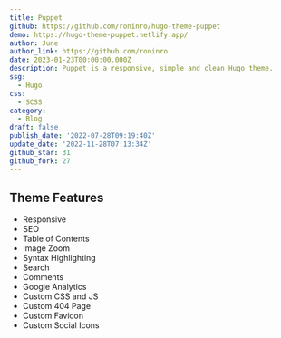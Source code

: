 ```yaml
---
title: Puppet
github: https://github.com/roninro/hugo-theme-puppet
demo: https://hugo-theme-puppet.netlify.app/
author: June
author_link: https://github.com/roninro
date: 2023-01-23T00:00:00.000Z
description: Puppet is a responsive, simple and clean Hugo theme.
ssg:
  - Hugo
css:
  - SCSS
category:
  - Blog
draft: false
publish_date: '2022-07-28T09:19:40Z'
update_date: '2022-11-28T07:13:34Z'
github_star: 31
github_fork: 27
---
```


## Theme Features
 - Responsive
 - SEO
 - Table of Contents
 - Image Zoom
 - Syntax Highlighting
 - Search
 - Comments
 - Google Analytics
 - Custom CSS and JS
 - Custom 404 Page
 - Custom Favicon
 - Custom Social Icons